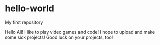 # hello-world
My first repository

Hello All!
I like to play video games and code! I hope to upload and make some sick projects!
Good luck on your projects, too!
